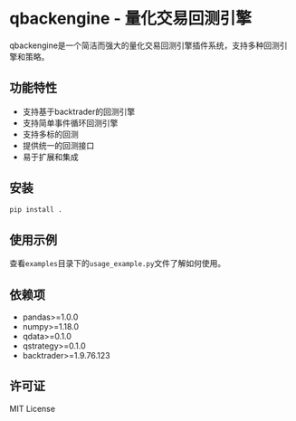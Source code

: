 # qbackengine - 量化交易回测引擎

qbackengine是一个简洁而强大的量化交易回测引擎插件系统，支持多种回测引擎和策略。

## 功能特性

- 支持基于backtrader的回测引擎
- 支持简单事件循环回测引擎
- 支持多标的回测
- 提供统一的回测接口
- 易于扩展和集成

## 安装

```bash
pip install .
```

## 使用示例

查看`examples`目录下的`usage_example.py`文件了解如何使用。

## 依赖项
- pandas>=1.0.0
- numpy>=1.18.0
- qdata>=0.1.0
- qstrategy>=0.1.0
- backtrader>=1.9.76.123

## 许可证
MIT License